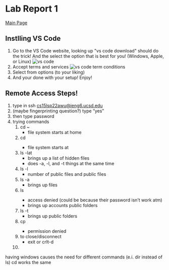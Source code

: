 # Lab Report 1
[Main Page](https://hsflores7.github.io/cse15l-lab-reports/index.html)

## Instlling VS Code
1. Go to the VS Code website, looking up "vs code download" should do the trick! 
   And the select the option that is best for you! (Windows, Apple, or Linux)
  ![vs code](https://user-images.githubusercontent.com/103228508/162542180-e62e1f81-2e46-471b-8c9d-df9f231e7622.png)
2.  Accept terms and services
  ![vs code term conditions](https://user-images.githubusercontent.com/103228508/162542423-735c9124-6d0b-43c5-9805-c1652476acd9.png)
3.  Select from options (to your liking)
4.  And your done with your setup! Enjoy!
## Remote Access Steps!
1. type in ssh cs15lsp22awu@ieng6.ucsd.edu
2. (maybe fingerprinting question?) type “yes”
3. then type password
4. trying commands
	1. cd ~
		- file system starts at home
	2. cd <file>
		- file system starts at <file>
	3. ls -lat
		- brings up a list of hidden files
		- does -a, -l, and -t things at the same time
	4. ls -l
		- number of public files and public files
	5. ls  -a 
		- brings up files
	6. ls  <directory> 
		- access denied (could be because their password isn’t work atm)
		- brings up accounts public folders
	7. ls -t 
		- brings up public folders
	8. cp <directory>
		- permission denied
	9. to close/disconnect
		- exit or crlt-d
	10. 



having windows causes the need for different commands (e.i. dir instead of ls)
cd works the same
